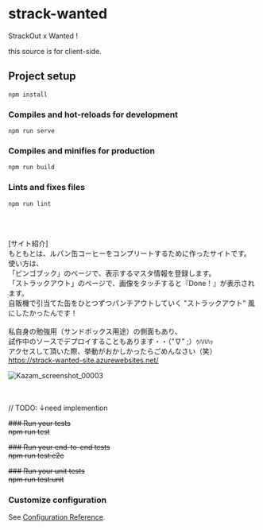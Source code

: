 # strack-wanted

StrackOut x Wanted !

this source is for client-side.



## Project setup
```
npm install
```

### Compiles and hot-reloads for development
```
npm run serve
```

### Compiles and minifies for production
```
npm run build
```

### Lints and fixes files
```
npm run lint
```
<br>
<br>

[サイト紹介]<br>
もともとは、ルパン缶コーヒーをコンプリートするために作ったサイトです。<br>
使い方は、<br>
「ビンゴブック」のページで、表示するマスタ情報を登録します。<br>
「ストラックアウト」のページで、画像をタッチすると『Done！』が表示されます。<br>
自販機で引当てた缶をひとつずつパンチアウトしていく "ストラックアウト" 風にしたかったんです！<br>
<br>
私自身の勉強用（サンドボックス用途）の側面もあり、<br>
試作中のソースでデプロイすることもあります・・（"∇" ;）ｩﾊﾊﾊｯ<br>
アクセスして頂いた際、挙動がおかしかったらごめんなさい（笑）<br>
https://strack-wanted-site.azurewebsites.net/<br>

![Kazam_screenshot_00003](https://user-images.githubusercontent.com/49635377/66712853-00981400-edde-11e9-832b-2b1906ec392f.png)


<br>
<br>
// TODO: ↓need implemention<br>

~~### Run your tests~~<br>
~~npm run test~~

~~### Run your end-to-end tests~~<br>
~~npm run test:e2e~~

~~### Run your unit tests~~<br>
~~npm run test:unit~~

### Customize configuration
See [Configuration Reference](https://cli.vuejs.org/config/).
